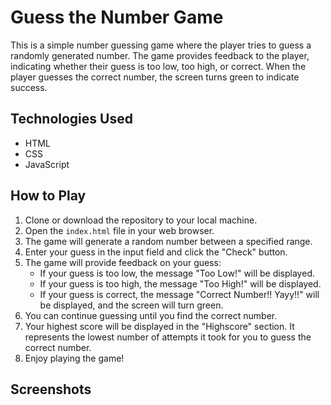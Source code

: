 # Guess the Number Game

This is a simple number guessing game where the player tries to guess a randomly generated number. The game provides feedback to the player, indicating whether their guess is too low, too high, or correct. When the player guesses the correct number, the screen turns green to indicate success.

## Technologies Used

- HTML
- CSS
- JavaScript

## How to Play

1. Clone or download the repository to your local machine.
2. Open the `index.html` file in your web browser.
3. The game will generate a random number between a specified range.
4. Enter your guess in the input field and click the "Check" button.
5. The game will provide feedback on your guess:
   - If your guess is too low, the message "Too Low!" will be displayed.
   - If your guess is too high, the message "Too High!" will be displayed.
   - If your guess is correct, the message "Correct Number!! Yayy!!" will be displayed, and the screen will turn green.
6. You can continue guessing until you find the correct number.
7. Your highest score will be displayed in the "Highscore" section. It represents the lowest number of attempts it took for you to guess the correct number.
8. Enjoy playing the game!

## Screenshots
